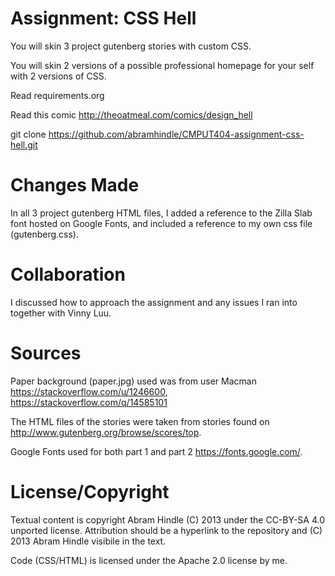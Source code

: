 Assignment: CSS Hell
====================

You will skin 3 project gutenberg stories with custom CSS.

You will skin 2 versions of a possible professional homepage for your
self with 2 versions of CSS.

Read requirements.org

Read this comic http://theoatmeal.com/comics/design_hell

git clone https://github.com/abramhindle/CMPUT404-assignment-css-hell.git

Changes Made
====================
In all 3 project gutenberg HTML files, I added a reference to the Zilla Slab font hosted on Google Fonts, and included a reference to my own css file (gutenberg.css).

Collaboration
=============================
I discussed how to approach the assignment and any issues I ran into together with Vinny Luu.

Sources
=================
Paper background (paper.jpg) used was from user Macman https://stackoverflow.com/u/1246600,
https://stackoverflow.com/q/14585101

The HTML files of the stories were taken from stories found on http://www.gutenberg.org/browse/scores/top.

Google Fonts used for both part 1 and part 2 https://fonts.google.com/.

License/Copyright
=================

Textual content is copyright Abram Hindle (C) 2013 under the CC-BY-SA
4.0 unported license. Attribution should be a hyperlink to the
repository and (C) 2013 Abram Hindle visibile in the text.

Code (CSS/HTML) is licensed under the Apache 2.0 license by me.


